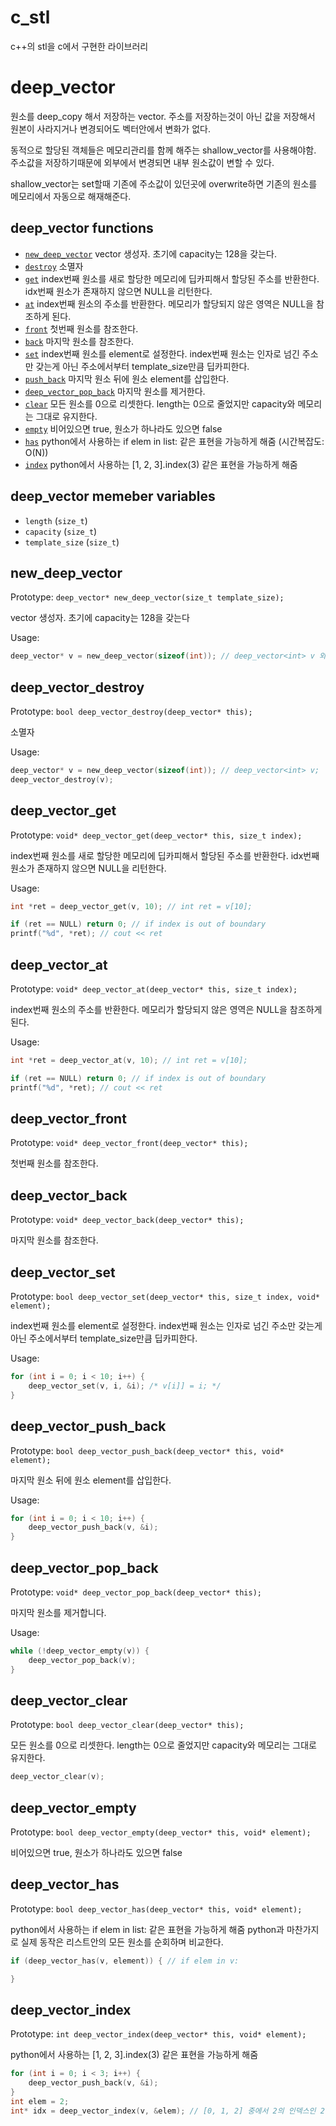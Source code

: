 # c_stl

c++의 stl을 c에서 구현한 라이브러리

# deep_vector

원소를 deep_copy 해서 저장하는 vector. 주소를 저장하는것이 아닌 값을 저장해서 원본이 사라지거나 변경되어도 벡터안에서 변화가 없다.

동적으로 할당된 객체들은 메모리관리를 함께 해주는 shallow_vector를 사용해야함. 주소값을 저장하기때문에 외부에서 변경되면 내부 원소값이 변할 수 있다.

shallow_vector는 set할때 기존에 주소값이 있던곳에 overwrite하면 기존의 원소를 메모리에서 자동으로 해재해준다.

## deep_vector functions

 - [`new_deep_vector`](#new_deep_vector) vector 생성자. 초기에 capacity는 128을 갖는다.
 - [`destroy`](#deep_vector_destroy) 소멸자
 - [`get`](#deep_vector_get) index번째 원소를 새로 할당한 메모리에 딥카피해서 할당된 주소를 반환한다. idx번째 원소가 존재하지 않으면 NULL을 리턴한다.
 - [`at`](#deep_vector_at) index번째 원소의 주소를 반환한다. 메모리가 할당되지 않은 영역은 NULL을 참조하게 된다.
 - [`front`](#deep_vector_front) 첫번째 원소를 참조한다.
 - [`back`](#deep_vector_back) 마지막 원소를 참조한다.
 - [`set`](#deep_vector_set) index번째 원소를 element로 설정한다. index번째 원소는 인자로 넘긴 주소만 갖는게 아닌 주소에서부터 template_size만큼 딥카피한다.
 - [`push_back`](#deep_vector_push_back) 마지막 원소 뒤에 원소 element를 삽입한다.
 - [`deep_vector_pop_back`](#deep_vector_pop_back) 마지막 원소를 제거한다.
 - [`clear`](#deep_vector_clear) 모든 원소를 0으로 리셋한다. length는 0으로 줄었지만 capacity와 메모리는 그대로 유지한다.
 - [`empty`](#deep_vector_empty) 비어있으면 true, 원소가 하나라도 있으면 false
 - [`has`](#deep_vector_has) python에서 사용하는 if elem in list: 같은 표현을 가능하게 해줌 (시간복잡도: O(N))
 - [`index`](#deep_vector_index) python에서 사용하는 [1, 2, 3].index(3) 같은 표현을 가능하게 해줌

## deep_vector memeber variables

 - `length` (`size_t`) 
 - `capacity` (`size_t`)
 - `template_size` (`size_t`)

## new_deep_vector

Prototype: `deep_vector* new_deep_vector(size_t template_size);`

vector 생성자. 초기에 capacity는 128을 갖는다

Usage:

```c
deep_vector* v = new_deep_vector(sizeof(int)); // deep_vector<int> v 와 동일함.
```

## deep_vector_destroy
Prototype: `bool deep_vector_destroy(deep_vector* this);`

소멸자

Usage:
```c
deep_vector* v = new_deep_vector(sizeof(int)); // deep_vector<int> v;
deep_vector_destroy(v);
```

## deep_vector_get
Prototype: `void* deep_vector_get(deep_vector* this, size_t index);`

index번째 원소를 새로 할당한 메모리에 딥카피해서 할당된 주소를 반환한다. idx번째 원소가 존재하지 않으면 NULL을 리턴한다.

Usage:
```c
int *ret = deep_vector_get(v, 10); // int ret = v[10];

if (ret == NULL) return 0; // if index is out of boundary
printf("%d", *ret); // cout << ret
```

## deep_vector_at
Prototype: `void* deep_vector_at(deep_vector* this, size_t index);`

index번째 원소의 주소를 반환한다. 메모리가 할당되지 않은 영역은 NULL을 참조하게 된다.

Usage:
```c
int *ret = deep_vector_at(v, 10); // int ret = v[10];

if (ret == NULL) return 0; // if index is out of boundary
printf("%d", *ret); // cout << ret
```

## deep_vector_front
Prototype: `void* deep_vector_front(deep_vector* this);`

첫번째 원소를 참조한다.

## deep_vector_back
Prototype: `void* deep_vector_back(deep_vector* this);`

마지막 원소를 참조한다.

## deep_vector_set
Prototype: `bool deep_vector_set(deep_vector* this, size_t index, void* element);`

index번째 원소를 element로 설정한다. index번째 원소는 인자로 넘긴 주소만 갖는게 아닌 주소에서부터 template_size만큼 딥카피한다.

Usage:
```c
for (int i = 0; i < 10; i++) {
    deep_vector_set(v, i, &i); /* v[i]] = i; */
}

```

## deep_vector_push_back
Prototype: `bool deep_vector_push_back(deep_vector* this, void* element);`

마지막 원소 뒤에 원소 element를 삽입한다.

Usage:
```c
for (int i = 0; i < 10; i++) {
    deep_vector_push_back(v, &i);
}
```

## deep_vector_pop_back
Prototype: `void* deep_vector_pop_back(deep_vector* this);`

마지막 원소를 제거합니다.

Usage:
```c
while (!deep_vector_empty(v)) {
    deep_vector_pop_back(v);
}
```

## deep_vector_clear
Prototype: `bool deep_vector_clear(deep_vector* this);`

모든 원소를 0으로 리셋한다.
length는 0으로 줄었지만 capacity와 메모리는 그대로 유지한다.

```c
deep_vector_clear(v);
```

## deep_vector_empty
Prototype: `bool deep_vector_empty(deep_vector* this, void* element);`

비어있으면 true, 원소가 하나라도 있으면 false

## deep_vector_has
Prototype: `bool deep_vector_has(deep_vector* this, void* element);`

python에서 사용하는 if elem in list: 같은 표현을 가능하게 해줌
python과 마찬가지로 실제 동작은 리스트안의 모든 원소를 순회하며 비교한다.

```c
if (deep_vector_has(v, element)) { // if elem in v:

}
```

## deep_vector_index
Prototype: `int deep_vector_index(deep_vector* this, void* element);`

python에서 사용하는 [1, 2, 3].index(3) 같은 표현을 가능하게 해줌

```c
for (int i = 0; i < 3; i++) {
    deep_vector_push_back(v, &i);
}
int elem = 2;
int* idx = deep_vector_index(v, &elem); // [0, 1, 2] 중에서 2의 인덱스인 2를 리턴합니다.

```

